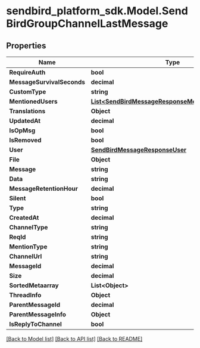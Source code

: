 
# sendbird_platform_sdk.Model.SendBirdGroupChannelLastMessage

## Properties

Name | Type | Description | Notes
------------ | ------------- | ------------- | -------------
**RequireAuth** | **bool** |  | [optional] 
**MessageSurvivalSeconds** | **decimal** |  | [optional] 
**CustomType** | **string** |  | [optional] 
**MentionedUsers** | [**List&lt;SendBirdMessageResponseMentionedUsersInner&gt;**](SendBirdMessageResponseMentionedUsersInner.md) |  | [optional] 
**Translations** | **Object** |  | [optional] 
**UpdatedAt** | **decimal** |  | [optional] 
**IsOpMsg** | **bool** |  | [optional] 
**IsRemoved** | **bool** |  | [optional] 
**User** | [**SendBirdMessageResponseUser**](SendBirdMessageResponseUser.md) |  | [optional] 
**File** | **Object** |  | [optional] 
**Message** | **string** |  | [optional] 
**Data** | **string** |  | [optional] 
**MessageRetentionHour** | **decimal** |  | [optional] 
**Silent** | **bool** |  | [optional] 
**Type** | **string** |  | [optional] 
**CreatedAt** | **decimal** |  | [optional] 
**ChannelType** | **string** |  | [optional] 
**ReqId** | **string** |  | [optional] 
**MentionType** | **string** |  | [optional] 
**ChannelUrl** | **string** |  | [optional] 
**MessageId** | **decimal** |  | [optional] 
**Size** | **decimal** |  | [optional] 
**SortedMetaarray** | **List&lt;Object&gt;** |  | [optional] 
**ThreadInfo** | **Object** |  | [optional] 
**ParentMessageId** | **decimal** |  | [optional] 
**ParentMessageInfo** | **Object** |  | [optional] 
**IsReplyToChannel** | **bool** |  | [optional] 

[[Back to Model list]](../README.md#documentation-for-models)
[[Back to API list]](../README.md#documentation-for-api-endpoints)
[[Back to README]](../README.md)

